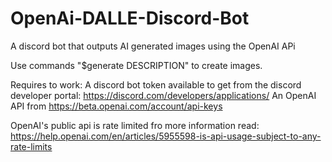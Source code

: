# OpenAi-DALLE-Discord-Bot
A discord bot that outputs AI generated images using the OpenAI APi

Use commands "$generate DESCRIPTION" to create images.

Requires to work:
A discord bot token available to get from the discord developer portal: https://discord.com/developers/applications/
An OpenAI API from https://beta.openai.com/account/api-keys

OpenAI's public api is rate limited fro more information read: https://help.openai.com/en/articles/5955598-is-api-usage-subject-to-any-rate-limits
